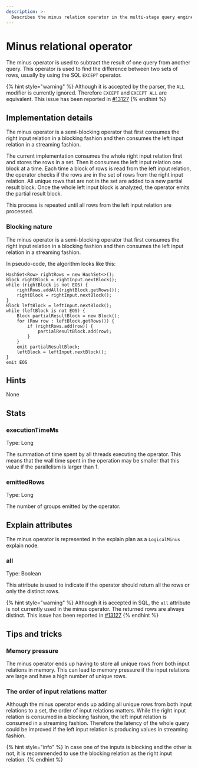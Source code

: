 ```yaml
---
description: >-
  Describes the minus relation operator in the multi-stage query engine.
---
```


# Minus relational operator

The minus operator is used to subtract the result of one query from another query.
This operator is used to find the difference between two sets of rows, usually by using the SQL `EXCEPT` operator.

{% hint style="warning" %}
Although it is accepted by the parser, the `ALL` modifier is currently ignored.
Therefore `EXCEPT` and `EXCEPT ALL` are equivalent.
This issue has been reported in [#13127](https://github.com/apache/pinot/issues/13127)
{% endhint %}

## Implementation details

The minus operator is a semi-blocking operator that first consumes the right input relation in a blocking fashion
and then consumes the left input relation in a streaming fashion.

The current implementation consumes the whole right input relation first and stores the rows in a set.
Then it consumes the left input relation one block at a time.
Each time a block of rows is read from the left input relation, the operator checks if the rows are in the set of rows
from the right input relation.
All unique rows that are not in the set are added to a new partial result block.
Once the whole left input block is analyzed, the operator emits the partial result block.

This process is repeated until all rows from the left input relation are processed.

### Blocking nature
The minus operator is a semi-blocking operator that first consumes the right input relation in a blocking fashion
and then consumes the left input relation in a streaming fashion.

In pseudo-code, the algorithm looks like this:

```
HashSet<Row> rightRows = new HashSet<>();
Block rightBlock = rightInput.nextBlock();
while (rightBlock is not EOS) {
    rightRows.addAll(rightBlock.getRows());
    rightBlock = rightInput.nextBlock();
}
Block leftBlock = leftInput.nextBlock();
while (leftBlock is not EOS) {
    Block partialResultBlock = new Block();
    for (Row row : leftBlock.getRows()) {
        if (rightRows.add(row)) {
            partialResultBlock.add(row);
        }
    }
    emit partialResultBlock;
    leftBlock = leftInput.nextBlock();
}
emit EOS
```

## Hints
None

## Stats
### executionTimeMs
Type: Long

The summation of time spent by all threads executing the operator.
This means that the wall time spent in the operation may be smaller that this value if the parallelism is larger than 1.

### emittedRows
Type: Long

The number of groups emitted by the operator.

## Explain attributes

The minus operator is represented in the explain plan as a `LogicalMinus` explain node.

### all
Type: Boolean

This attribute is used to indicate if the operator should return all the rows or only the distinct rows.

{% hint style="warning" %}
Although it is accepted in SQL, the `all` attribute is not currently used in the minus operator.
The returned rows are always distinct.
This issue has been reported in [#13127](https://github.com/apache/pinot/issues/13127)
{% endhint %}

## Tips and tricks

### Memory pressure
The minus operator ends up having to store all unique rows from both input relations in memory.
This can lead to memory pressure if the input relations are large and have a high number of unique rows.

### The order of input relations matter
Although the minus operator ends up adding all unique rows from both input relations to a set, the order of input 
relations matters.
While the right input relation is consumed in a blocking fashion, the left input relation is consumed in a streaming 
fashion.
Therefore the latency of the whole query could be improved if the left input relation is producing values in streaming
fashion.

{% hint style="info" %}
In case one of the inputs is blocking and the other is not, it is recommended to use the blocking relation as the right
input relation.
{% endhint %}